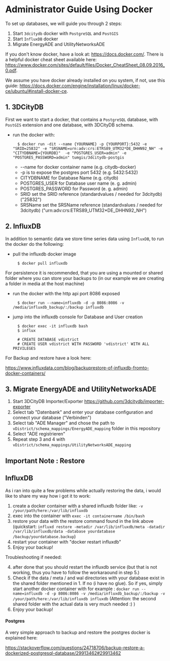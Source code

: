 # Administrator Guide Using Docker

To set up databases, we will guide you through 2 steps:

1. Start `3dcitydb` docker with `PostgreSQL` and `PostGIS`
2. Start `InfluxDB` docker
3. Migrate EnergyADE and UtilityNetworksADE

If you don't know docker, have a look at: https://docs.docker.com/. There is a helpful
docker cheat sheet available here:
https://www.docker.com/sites/default/files/Docker_CheatSheet_08.09.2016_0.pdf.

We assume you have docker already installed on you system, if not, use this guide:
https://docs.docker.com/engine/installation/linux/docker-ce/ubuntu/#install-docker-ce.

## 1. 3DCityDB

First we want to start a docker, that contains a `PostgreSQL` database, with
`PostGIS` extension and one database, with 3DCityDB schema.
- run the docker with:

        $ docker run -dit --name {YOURNAME} -p {YOURPORT}:5432 -e "SRID=25832" -e "SRSNAME=urn:adv:crs:ETRS89_UTM32*DE_DHHN92_NH" -e "CITYDBNAME={YOURDB}"  -e "POSTGRES_USER=admin" -e "POSTGRES_PASSWORD=admin" tumgis/3dcitydb-postgis

    - --name for docker container name (e.g. citydb-docker)
    - -p is to expose the postgres port 5432 (e.g. 5432:5432)
    - CITYDBNAME for Database Name (e.g. citydb)
    - POSTGRES_USER for Database user name (e. g. admin)
    - POSTGRES_PASSWORD for Password (e. g. admin)
    - SRID set the SRID reference (standardvalues / needed for 3dcitydb) ("25832")
    - SRSName set the SRSName reference (standardvalues / needed for 3dcitydb) ("urn:adv:crs:ETRS89_UTM32*DE_DHHN92_NH")

## 2. InfluxDB

In addition to semantic data we store time series data using `InfluxDB`, to run the docker do the following:

- pull the influxdb docker image

        $ docker pull influxdb

For persistence it is recommended, that you are using a mounted or shared folder
where you can store your backups to (in our example we are creating a folder in
media at the host machine)

- run the docker with the http api port 8086 exposed

        $ docker run --name=influxdb -d -p 8086:8086 -v /media/influxdb_backup/:/backup influxdb

- jump into the influxdb console for Database and User creation

        $ docker exec -it influxdb bash
        $ influx

        # CREATE DATABASE vdistrict
        # CREATE USER vdistrict WITH PASSWORD 'vdistrict' WITH ALL PRIVILEGES

For Backup and restore have a look here:

https://www.influxdata.com/blog/backuprestore-of-influxdb-fromto-docker-containers/

## 3. Migrate EnergyADE and UtilityNetworksADE

1. Start 3DCityDB Importer/Exporter https://github.com/3dcitydb/importer-exporter
2. Select tab "Datenbank" and enter your database configuration and connect your database ("Verbinden")
3. Select tab "ADE Manager" and chose the path to `vDistrict/schema_mappings/EnergyADE_mapping` folder in this repository
4. Select "ADE registrieren"
5. Repeat step 3 and 4 with `vDistrict/schema_mappings/UtilityNetworksADE_mapping`


## Important Note : Restore

## InfluxDB

As i ran into quite a few problems while actually restoring the data, i would like to share my way how i got it to work:

1. create a docker container with a shared influxdb folder like: `-v /your/path/here:/var/lib/influxdb`
2. exec into the container with `exec -it containername /bin/bash`
3. restore your data with the restore command found in the link above (quickstart: `influxd restore -metadir /var/lib/influxdb/meta -datadir /var/lib/influxdb/data -database yourdatabase /backup/yourdatabase.backup`)
4. restart your container with "docker restart influxdb"
6. Enjoy your backup!

Troubleshooting if needed:

4. after done that you should restart the influxdb service (but that is not working, thus you have to follow the workaraound in step 5.)
5. Check if the data / meta / and wal directories with your database exist in the shared folder mentioned in 1. If no (i have no glue). So if yes, simply start another docker container
  with for example : `docker run --name=influxdb -d -p 8086:8086 -v /media/influxdb_backup/:/backup -v /your/path/here:/var/lib/influxdb influxdb` (Attention: the second shared folder
  with the actual data is very much needed :) )
6. Enjoy your backup!

#### Postgres

A very simple approach to backup and restore the postgres docker is explained here:

https://stackoverflow.com/questions/24718706/backup-restore-a-dockerized-postgresql-database/29913462#29913462
